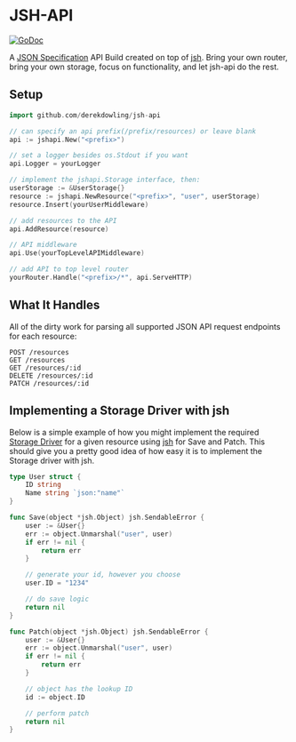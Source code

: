 # JSH-API

[![GoDoc](https://godoc.org/github.com/derekdowling/go-json-spec-handler?status.png)](https://godoc.org/github.com/derekdowling/jsh-api)

A [JSON Specification](http://jsonapi.org) API Build created on top of
[jsh](http://github.com/derekdowling/go-json-spec-handler). Bring your own
router, bring your own storage, focus on functionality, and let jsh-api do the
rest.

## Setup

```go
import github.com/derekdowling/jsh-api

// can specify an api prefix(/prefix/resources) or leave blank
api := jshapi.New("<prefix>")

// set a logger besides os.Stdout if you want
api.Logger = yourLogger

// implement the jshapi.Storage interface, then:
userStorage := &UserStorage{}
resource := jshapi.NewResource("<prefix>", "user", userStorage)
resource.Insert(yourUserMiddleware)

// add resources to the API
api.AddResource(resource)

// API middleware
api.Use(yourTopLevelAPIMiddleware)

// add API to top level router
yourRouter.Handle("<prefix>/*", api.ServeHTTP)
```

## What It Handles

All of the dirty work for parsing all supported JSON API request endpoints for
each resource:

```
POST /resources
GET /resources
GET /resources/:id
DELETE /resources/:id
PATCH /resources/:id
```

## Implementing a Storage Driver with jsh

Below is a simple example of how you might implement the required 
[Storage Driver](https://godoc.org/github.com/derekdowling/jsh-api#Storage) for a
given resource using
[jsh](https://godoc.org/github.com/derekdowling/go-json-spec-handler) for Save
and Patch. This should give you a pretty good idea of how easy it is to
implement the Storage driver with jsh.


```go
type User struct {
    ID string
    Name string `json:"name"`
}

func Save(object *jsh.Object) jsh.SendableError {
    user := &User{}
    err := object.Unmarshal("user", user)
    if err != nil {
        return err
    }

    // generate your id, however you choose
    user.ID = "1234"

    // do save logic
    return nil
}

func Patch(object *jsh.Object) jsh.SendableError {
    user := &User{}
    err := object.Unmarshal("user", user)
    if err != nil {
        return err
    }

    // object has the lookup ID
    id := object.ID

    // perform patch
    return nil
}
```
